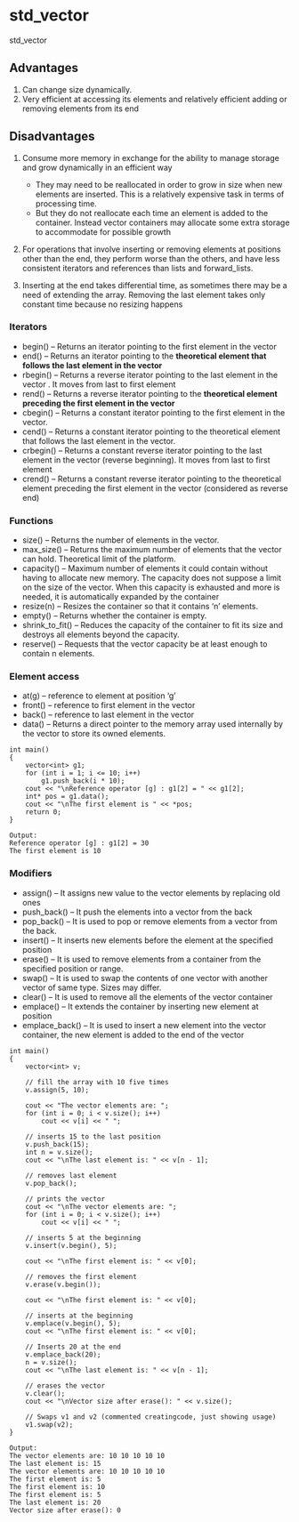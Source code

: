 # std_vector
std_vector

## Advantages

1. Can change size dynamically.
2. Very efficient at accessing its elements and relatively efficient adding or removing elements from its end

## Disadvantages
1. Consume more memory in exchange for the ability to manage storage and grow dynamically in an efficient way
   - They may need to be reallocated in order to grow in size when new elements are inserted. This is a relatively expensive task in terms of processing time.
   - But they do not reallocate each time an element is added to the container. Instead vector containers may allocate some extra storage to accommodate for possible growth
   
2. For operations that involve inserting or removing elements at positions other than the end, they perform worse than the others, and have less consistent iterators and references than lists and forward_lists.
3.  Inserting at the end takes differential time, as sometimes there may be a need of extending the array. Removing the last element takes only constant time because no resizing happens


### Iterators

- begin() – Returns an iterator pointing to the first element in the vector
- end() – Returns an iterator pointing to the **theoretical element that follows the last element in the vector**
- rbegin() – Returns a reverse iterator pointing to the last element in the vector . It moves from last to first element
- rend() – Returns a reverse iterator pointing to the **theoretical element preceding the first element in the vector**
- cbegin() – Returns a constant iterator pointing to the first element in the vector.
- cend() – Returns a constant iterator pointing to the theoretical element that follows the last element in the vector.
- crbegin() – Returns a constant reverse iterator pointing to the last element in the vector (reverse beginning). It moves from last to first element
- crend() – Returns a constant reverse iterator pointing to the theoretical element preceding the first element in the vector (considered as reverse end)

### Functions ###
- size() – Returns the number of elements in the vector.
- max_size() – Returns the maximum number of elements that the vector can hold. Theoretical limit of the platform.
- capacity() – Maximum number of elements it could contain without having to allocate new memory. The capacity does not suppose a limit on the size of the vector. When this capacity is exhausted and more is needed, it is automatically expanded by the container 
- resize(n) – Resizes the container so that it contains ‘n’ elements.
- empty() – Returns whether the container is empty.
- shrink_to_fit() – Reduces the capacity of the container to fit its size and destroys all elements beyond the capacity.
- reserve() – Requests that the vector capacity be at least enough to contain n elements.

### Element access ###
- at(g)   –  reference to element at position ‘g’
- front() – reference to first element in the vector
- back()  – reference to last element in the vector
- data()  – Returns a direct pointer to the memory array used internally by the vector to store its owned elements.

```
int main() 
{ 
    vector<int> g1; 
    for (int i = 1; i <= 10; i++) 
        g1.push_back(i * 10); 
    cout << "\nReference operator [g] : g1[2] = " << g1[2]; 
    int* pos = g1.data(); 
    cout << "\nThe first element is " << *pos; 
    return 0; 
} 

Output:
Reference operator [g] : g1[2] = 30
The first element is 10

```

### Modifiers ###

- assign() – It assigns new value to the vector elements by replacing old ones
- push_back() – It push the elements into a vector from the back
- pop_back() – It is used to pop or remove elements from a vector from the back.
- insert() – It inserts new elements before the element at the specified position
- erase() – It is used to remove elements from a container from the specified position or range.
- swap() – It is used to swap the contents of one vector with another vector of same type. Sizes may differ.
- clear() – It is used to remove all the elements of the vector container
- emplace() – It extends the container by inserting new element at position
- emplace_back() – It is used to insert a new element into the vector container, the new element is added to the end of the vector

```
int main() 
{ 
    vector<int> v; 
  
    // fill the array with 10 five times 
    v.assign(5, 10); 
  
    cout << "The vector elements are: "; 
    for (int i = 0; i < v.size(); i++) 
        cout << v[i] << " "; 
  
    // inserts 15 to the last position 
    v.push_back(15); 
    int n = v.size(); 
    cout << "\nThe last element is: " << v[n - 1]; 
  
    // removes last element 
    v.pop_back(); 
  
    // prints the vector 
    cout << "\nThe vector elements are: "; 
    for (int i = 0; i < v.size(); i++) 
        cout << v[i] << " "; 
  
    // inserts 5 at the beginning 
    v.insert(v.begin(), 5); 
  
    cout << "\nThe first element is: " << v[0]; 
  
    // removes the first element 
    v.erase(v.begin()); 
  
    cout << "\nThe first element is: " << v[0]; 
  
    // inserts at the beginning 
    v.emplace(v.begin(), 5); 
    cout << "\nThe first element is: " << v[0]; 
  
    // Inserts 20 at the end 
    v.emplace_back(20); 
    n = v.size(); 
    cout << "\nThe last element is: " << v[n - 1]; 
  
    // erases the vector 
    v.clear(); 
    cout << "\nVector size after erase(): " << v.size(); 
  
    // Swaps v1 and v2 (commented creatingcode, just showing usage)
    v1.swap(v2); 
} 

Output:
The vector elements are: 10 10 10 10 10 
The last element is: 15
The vector elements are: 10 10 10 10 10 
The first element is: 5
The first element is: 10
The first element is: 5
The last element is: 20
Vector size after erase(): 0



```
